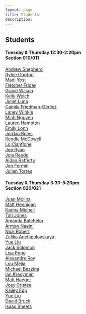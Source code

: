 ```yaml
---
layout: page
title: Students
description:
---
```


## Students

#### Tuesday & Thursday 12:30-2:20pm <br>Section 010/011

[Andrew Shepherd](https://andrewshepherdsite.wordpress.com/)<br>
[Rylee Gordon](https://adventuresinatlas.wordpress.com/)<br>
[Madi Yost](https://delightfuldevices.wordpress.com/category/object/)<br>
[Fletcher Friday](https://fletcherfriday.wordpress.com)<br>
[Grace Wilson](https://agracewilson.wordpress.com/)<br>
[Kelly Welch](https://thatambitiouswoman.wordpress.com/)<br>
[Juliet Luna](julietscreations.wordpress.com)<br>
[Camila Friedman-Gerlicz](https://camilafgblog.wordpress.com/)<br>
[Laney Winkle](https://holyhotpotatoes.wordpress.com/)<br>
[Minh Nguyen](https://atls3519s18ming.wordpress.com/)<br>
[Lauren Hampton](https://laurenhamptonblog.wordpress.com/)<br>
[Emily Lonn](https://emilylonn339105444.wordpress.com/)<br>
[Jordan Boles](https://jordansprojectsblog.wordpress.com/)<br>
[Kendle McDowell](https://kendle22.wordpress.com/)<br>
[Lo Cianflone](https://lolotakeout.wordpress.com/)<br>
[Joe Ryan](https://samuraiversace.wordpress.com/tag/object/)<br>
[Joia Reede](https://joiareeder.wordpress.com/)<br>
[Aidan Rafferty](https://aidandesign632289456.wordpress.com/category/object/)<br>
[Jon Fermin](https://jonfermin.wordpress.com/category/object/)<br>
[Julian Torres](https://tamatlasprojects.wordpress.com/)


#### Tuesday & Thursday 3:30-5:20pm <br>Section 020/021

[Juan Molina](https://jamolinaescaatls3519dotcom.wordpress.com/)<br>
[Matt Hennigan](https://mhsp18object.wordpress.com/)<br>
[Karina Micheli](]https://karinamicheliobject.wordpress.com)<br>
[Tati Jones](https://tatianajones.wordpress.com/)<br>
[Amanda Batchelor](https://www.pinkthunderdesign.com/blog/)<br>
[Armon Naeini](https://arna0935.wixsite.com/mysite/object)<br>
[Nick Robert](https://robertatlas3100.wordpress.com/category/object/)<br>
[Zelika Anchipolovskaya](https://zelikabloging.wordpress.com/)<br>
[Yue Liu](https://yuesweb.wordpress.com/object/)<br>
[Jack Solomon](https://jacksonsolomon.wixsite.com/blog)<br>
[Lisa Pope](https://atlasobject.wordpress.com/)<br>
[Alexandre Roy](https://yumitokoo.wixsite.com/mysite-2)<br>
[Lou Mejia](https://lumeobject.wordpress.com)   <br>
[Michael Bezzina](https://bezzinacublog.wordpress.com/blog/)<br>
[Ian Kresyman](https://objectiankresyman.wordpress.com/)<br>
[Matt Haeger](https://matthaeger.wordpress.com/)<br>
[Joey Cristee](https://cristeeobjectspring2018.wordpress.com/)<br>
[Kailey Epp](https://eppobject.wordpress.com)<br>
[Yue Liu](https://yuesweb.wordpress.com/object/)<br>
[David Bruck](http://davidbruck.info/object.php)<br>
[Isaac Sheets](https://objectisaac.wordpress.com/)
